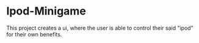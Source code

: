 # Ipod-Minigame
This project creates a ui, where the user is able to control their said "ipod" for their own benefits.
